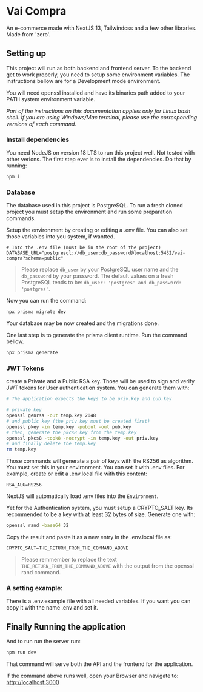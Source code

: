 # Vai Compra
An e-commerce made with NextJS 13, Tailwindcss and a few other libraries. Made from 'zero'.

## Setting up
This project will run as both backend and frontend server. To the backend get to work properly, you need to setup some environment variables. The instructions bellow are for a Development mode environment.

You will need openssl installed and have its binaries path added to your PATH system environment variable.

_Part of the instructions on this documentation applies only for Linux bash shell. If you are using Windows/Mac terminal, please use the corresponding versions of each command._

### Install dependencies
You need NodeJS on version 18 LTS to run this project well. Not tested with other verions.
The first step ever is to install the dependencies. Do that by running:

```bash
npm i
```

### Database
The database used in this project is PostgreSQL. To run a fresh cloned project you must setup the environment and run some preparation commands.

Setup the environment by creating or editing a .env file. You can also set those variables into you system, if wantted.

```
# Into the .env file (must be in the root of the project)
DATABASE_URL="postgresql://db_user:db_password@localhost:5432/vai-compra?schema=public"
```

> Please replace `db_user` by your PostgreSQL user name and the `db_password` by your password. The default values on a fresh PostgreSQL tends to be: `db_user: 'postgres' and db_password: 'postgres'`.

Now you can run the command:

```bash
npx prisma migrate dev
```

Your database may be now created and the migrations done.

One last step is to generate the prisma client runtime. Run the command bellow.

```bash
npx prisma generate
```

### JWT Tokens
create a Private and a Public RSA key. Those will be used to sign and verify JWT tokens for User authentication system. You can generate them with:

```bash
# The application expects the keys to be priv.key and pub.key

# private key
openssl genrsa -out temp.key 2048
# and public key (the priv key must be created first)
openssl pkey -in temp.key -pubout -out pub.key
# then, generate the pkcs8 key from the temp.key
openssl pkcs8 -topk8 -nocrypt -in temp.key -out priv.key
# and finally delete the temp.key
rm temp.key
```

Those commands will generate a pair of keys with the RS256 as algorithm. You must set this in your environment. You can set it with .env files. For example, create or edit a .env.local file with this content:

```
RSA_ALG=RS256
```

NextJS will automatically load .env files into the `Environment`.

Yet for the Authentication system, you must setup a CRYPTO_SALT key. Its recommended to be a key with at least 32 bytes of size. Generate one with:

```bash
openssl rand -base64 32
```

Copy the result and paste it as a new entry in the .env.local file as:

```
CRYPTO_SALT=THE_RETURN_FROM_THE_COMMAND_ABOVE
```

> Please remmember to replace the text `THE_RETURN_FROM_THE_COMMAND_ABOVE` with the output from the openssl rand command.

### A setting example:

There is a .env.example file with all needed variables. If you want you can copy it with the name .env and set it.

## Finally Running the application

And to run run the server run:

```bash
npm run dev
```

That command will serve both the API and the frontend for the application.

If the command above runs well, open your Browser and navigate to: [http://localhost:3000](http://localhost:3000)
